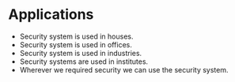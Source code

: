 
# Applications

 * Security system is used in houses.
 * Security system is used in offices.
 * Security system is used in industries.
 * Security systems are used in institutes.
 * Wherever we required security we can use the security system.
